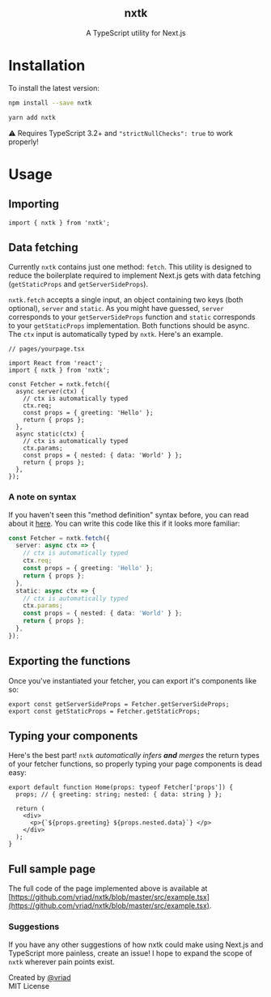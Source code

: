 <h2 align="center">nxtk</h1>
<p align="center">
  A TypeScript utility for Next.js
</p>

# Installation

To install the latest version:

```sh
npm install --save nxtk
```

```sh
yarn add nxtk
```

⚠️ Requires TypeScript 3.2+ and `"strictNullChecks": true` to work properly!

# Usage

## Importing

```tsx
import { nxtk } from 'nxtk';
```

## Data fetching

Currently `nxtk` contains just one method: `fetch`. This utility is designed to reduce the boilerplate required to implement Next.js gets with data fetching (`getStaticProps` and `getServerSideProps`).

`nxtk.fetch` accepts a single input, an object containing two keys (both optional), `server` and `static`. As you might have guessed, `server` corresponds to your `getServerSideProps` function and `static` corresponds to your `getStaticProps` implementation. Both functions should be async. The `ctx` input is automatically typed by `nxtk`. Here's an example.

```tsx
// pages/yourpage.tsx

import React from 'react';
import { nxtk } from 'nxtk';

const Fetcher = nxtk.fetch({
  async server(ctx) {
    // ctx is automatically typed
    ctx.req;
    const props = { greeting: 'Hello' };
    return { props };
  },
  async static(ctx) {
    // ctx is automatically typed
    ctx.params;
    const props = { nested: { data: 'World' } };
    return { props };
  },
});
```

### A note on syntax

If you haven't seen this "method definition" syntax before, you can read about it [here](https://developer.mozilla.org/en-US/docs/Web/JavaScript/Reference/Functions/Method_definitions). You can write this code like this if it looks more familiar:

```ts
const Fetcher = nxtk.fetch({
  server: async ctx => {
    // ctx is automatically typed
    ctx.req;
    const props = { greeting: 'Hello' };
    return { props };
  },
  static: async ctx => {
    // ctx is automatically typed
    ctx.params;
    const props = { nested: { data: 'World' } };
    return { props };
  },
});
```

## Exporting the functions

Once you've instantiated your fetcher, you can export it's components like so:

```tsx
export const getServerSideProps = Fetcher.getServerSideProps;
export const getStaticProps = Fetcher.getStaticProps;
```

## Typing your components

Here's the best part! `nxtk` _automatically infers **and** merges_ the return types of your fetcher functions, so properly typing your page components is dead easy:

```tsx
export default function Home(props: typeof Fetcher['props']) {
  props; // { greeting: string; nested: { data: string } };

  return (
    <div>
      <p>{`${props.greeting} ${props.nested.data}`} </p>
    </div>
  );
}
```

## Full sample page

The full code of the page implemented above is available at [https://github.com/vriad/nxtk/blob/master/src/example.tsx](https://github.com/vriad/nxtk/blob/master/src/example.tsx).

### Suggestions

If you have any other suggestions of how nxtk could make using Next.js and TypeScript more painless, create an issue! I hope to expand the scope of `nxtk` wherever pain points exist.

Created by [@vriad](https://twitter.com/vriad)<br>
MIT License
